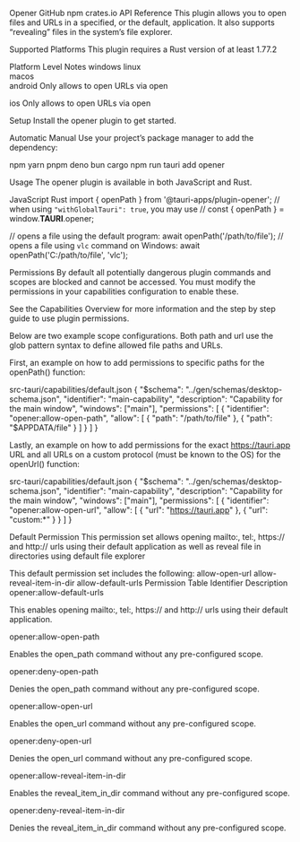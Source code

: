 Opener
GitHub
npm
crates.io
API Reference
This plugin allows you to open files and URLs in a specified, or the default, application. It also supports “revealing” files in the system’s file explorer.

Supported Platforms
This plugin requires a Rust version of at least 1.77.2

Platform	Level	Notes
windows	
linux	
macos	
android	
Only allows to open URLs via open

ios	
Only allows to open URLs via open

Setup
Install the opener plugin to get started.

Automatic
Manual
Use your project’s package manager to add the dependency:

npm
yarn
pnpm
deno
bun
cargo
npm run tauri add opener

Usage
The opener plugin is available in both JavaScript and Rust.

JavaScript
Rust
import { openPath } from '@tauri-apps/plugin-opener';
// when using `"withGlobalTauri": true`, you may use
// const { openPath } = window.__TAURI__.opener;

// opens a file using the default program:
await openPath('/path/to/file');
// opens a file using `vlc` command on Windows:
await openPath('C:/path/to/file', 'vlc');

Permissions
By default all potentially dangerous plugin commands and scopes are blocked and cannot be accessed. You must modify the permissions in your capabilities configuration to enable these.

See the Capabilities Overview for more information and the step by step guide to use plugin permissions.

Below are two example scope configurations. Both path and url use the glob pattern syntax to define allowed file paths and URLs.

First, an example on how to add permissions to specific paths for the openPath() function:

src-tauri/capabilities/default.json
{
  "$schema": "../gen/schemas/desktop-schema.json",
  "identifier": "main-capability",
  "description": "Capability for the main window",
  "windows": ["main"],
  "permissions": [
    {
      "identifier": "opener:allow-open-path",
      "allow": [
        {
          "path": "/path/to/file"
        },
        {
          "path": "$APPDATA/file"
        }
      ]
    }
  ]
}

Lastly, an example on how to add permissions for the exact https://tauri.app URL and all URLs on a custom protocol (must be known to the OS) for the openUrl() function:

src-tauri/capabilities/default.json
{
  "$schema": "../gen/schemas/desktop-schema.json",
  "identifier": "main-capability",
  "description": "Capability for the main window",
  "windows": ["main"],
  "permissions": [
    {
      "identifier": "opener:allow-open-url",
      "allow": [
        {
          "url": "https://tauri.app"
        },
        {
          "url": "custom:*"
        }
    }
  ]
}

Default Permission
This permission set allows opening mailto:, tel:, https:// and http:// urls using their default application as well as reveal file in directories using default file explorer

This default permission set includes the following:
allow-open-url
allow-reveal-item-in-dir
allow-default-urls
Permission Table
Identifier	Description
opener:allow-default-urls

This enables opening mailto:, tel:, https:// and http:// urls using their default application.

opener:allow-open-path

Enables the open_path command without any pre-configured scope.

opener:deny-open-path

Denies the open_path command without any pre-configured scope.

opener:allow-open-url

Enables the open_url command without any pre-configured scope.

opener:deny-open-url

Denies the open_url command without any pre-configured scope.

opener:allow-reveal-item-in-dir

Enables the reveal_item_in_dir command without any pre-configured scope.

opener:deny-reveal-item-in-dir

Denies the reveal_item_in_dir command without any pre-configured scope.
